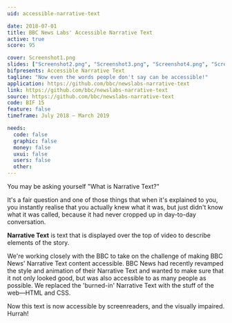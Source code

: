 ```yaml
---
uid: accessible-narrative-text

date: 2018-07-01
title: BBC News Labs' Accessible Narrative Text
active: true
score: 95

cover: Screenshot1.png
slides: ["Screenshot2.png", "Screenshot3.png", "Screenshot4.png", "Screenshot5.png", "Screenshot6.png", "Screenshot7.png"]
bifpresents: Accessible Narrative Text
tagline: "Now even the words people don't say can be accessible!"
application: https://github.com/bbc/newslabs-narrative-text
link: https://github.com/bbc/newslabs-narrative-text
source: https://github.com/bbc/newslabs-narrative-text
code: BIF 15
feature: false
timeframe: July 2018 – March 2019

needs:
  code: false
  graphic: false
  money: false
  uxui: false
  users: false
  other: 
---
```

You may be asking yourself "What is Narrative Text?"

It's a fair question and one of those things that when it's explained to you, you instantly realise that you actually knew what it was, but just didn't know what it was called, because it had never cropped up in day-to-day conversation.

**Narrative Text** is text that is displayed over the top of video to describe elements of the story.

We're working closely with the BBC to take on the challenge of making BBC News' Narrative Text content accessible. BBC News had recently revamped the style and animation of their Narrative Text and wanted to make sure that it not only looked good, but was also accessible to as many people as possible. We replaced the 'burned-in' Narrative Text with the stuff of the web—HTML and CSS.

Now this text is now accessible by screenreaders, and the visually impaired. Hurrah!

